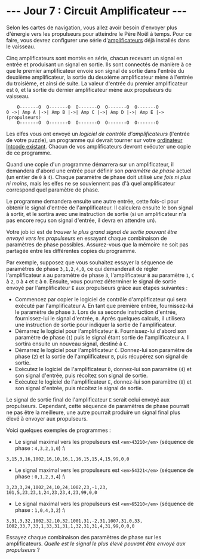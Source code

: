 # --- Jour 7 : Circuit Amplificateur ---

Selon les cartes de navigation, vous allez avoir besoin d'envoyer plus d'énergie vers les propulseurs pour atteindre le Père Noël à temps. Pour ce faire, vous devrez configurer une série d'[amplificateurs](https://fr.wikipedia.org/wiki/Amplificateur_%C3%A9lectronique) déjà installés dans le vaisseau.

Cinq amplificateurs sont montés en série, chacun recevant un signal en entrée et produisant un signal en sortie. Ils sont connectés de manière à ce que le premier amplificateur envoie son signal de sortie dans l'entrée du deuxième amplificateur, la sortie du deuxième amplificateur mène à l'entrée du troisième, et ainsi de suite. La valeur d'entrée du premier amplificateur est `0`, et la sortie du dernier amplificateur mène aux propulseurs du vaisseau.

```
    O-------O  O-------O  O-------O  O-------O  O-------O
0 ->| Amp A |->| Amp B |->| Amp C |->| Amp D |->| Amp E |-> (propulseurs)
    O-------O  O-------O  O-------O  O-------O  O-------O
```

Les elfes vous ont envoyé un *logiciel de contrôle d'amplificateurs* (l'entrée de votre puzzle), un programme qui devrait tourner sur votre [ordinateur Intcode existant](https://openhivefr.github.io/aoc2019fr/day/7). Chacun de vos amplificateurs devront exécuter une copie de ce programme.

Quand une copie d'un programme démarrera sur un amplificateur, il demandera d'abord une entrée pour définir son *paramètre de phase* actuel (un entier de `0` à `4`). Chaque paramètre de phase doit utilisé *une fois ni plus ni moins*, mais les elfes ne se souviennent pas d'à quel amplificateur correspond quel paramètre de phase.

Le programme demandera ensuite une autre entrée, cette fois-ci pour obtenir le signal d'entrée de l'amplificateur. Il calculera ensuite le bon signal à sortir, et le sortira avec une instruction de sortie (si un amplificateur n'a pas encore reçu son signal d'entrée, il devra en attendre un).

Votre job ici est de *trouver le plus grand signal de sortie pouvant être envoyé vers les propulseurs* en essayant chaque combinaison de paramètres de phase possibles. Assurez-vous que la mémoire ne soit pas partagée entre les différentes copies du programme.

Par exemple, supposez que vous souhaitez essayer la séquence de paramètres de phase ``3,1,2,4,0``, ce qui demanderait de régler l'amplificateur `A` au paramètre de phase `3`, l'amplificateur `B` au paramètre `1`, `C` à `2`, `D` à `4` et `E` à `0`. Ensuite, vous pourrez déterminer le signal de sortie envoyé par l'amplificateur `E` aux propulseurs grâce aux étapes suivantes :

- Commencez par copier le logiciel de contrôle d'amplificateur qui sera exécuté par l'amplificateur `A`. En tant que première entrée, fournissez-lui le paramètre de phase `3`. Lors de sa seconde instruction d'entrée, fournissez-lui le signal d'entrée, `0`. Après quelques calculs, il utilisera une instruction de sortie pour indiquer la sortie de l'amplificateur.
- Démarrez le logiciel pour l'amplificateur `B`. Fournissez-lui d'abord son paramètre de phase (`1`) puis le signal étant sortie de l'amplificateur `A`. Il sortira ensuite un nouveau signal, destiné à `C`.
- Démarrez le logiciel pour l'amplificateur `C`. Donnez-lui son paramètre de phase (`2`) et la sortie de l'amplificateur `B`, puis récupérez son signal de sortie.
- Exécutez le logiciel de l'amplificateur `D`, donnez-lui son paramètre (`4`) et son signal d'entrée, puis récoltez son signal de sortie.
- Exécutez le logiciel de l'amplificateur `E`, donnez-lui son paramètre (`0`) et son signal d'entrée, puis récoltez le signal de sortie.

Le signal de sortie final de l'amplificateur `E` serait celui envoyé aux propulseurs. Cependant, cette séquence de paramètres de phase pourrait ne pas être la meilleure, une autre pourrait produire un signal final plus élevé à envoyer aux propulseurs.

Voici quelques exemples de programmes :
- Le signal maximal vers les propulseurs est `<em>43210</em>` (séquence de phase : ``4,3,2,1,0``) :\
```Intcode
3,15,3,16,1002,16,10,16,1,16,15,15,4,15,99,0,0
```
- Le signal maximal vers les propulseurs est `<em>54321</em>` (séquence de phase : ``0,1,2,3,4``) :\
```Intcode
3,23,3,24,1002,24,10,24,1002,23,-1,23,
101,5,23,23,1,24,23,23,4,23,99,0,0
```
- Le signal maximal vers les propulseurs est `<em>65210</em>` (séquence de phase : ``1,0,4,3,2``) :\
```Intcode
3,31,3,32,1002,32,10,32,1001,31,-2,31,1007,31,0,33,
1002,33,7,33,1,33,31,31,1,32,31,31,4,31,99,0,0,0
```

Essayez chaque combinaison des paramètres de phase sur les amplificateurs. *Quelle est le signal le plus élevé pouvant être envoyé aux propulseurs* ?